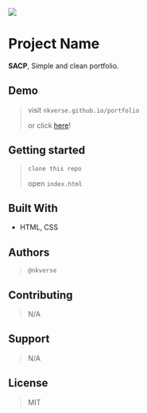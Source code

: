 ![](https://img.shields.io/badge/Microverse-blueviolet)

# Project Name

**SACP**, Simple and clean portfolio.


## Demo

> visit `nkverse.github.io/portfolio`
>
> or click [here](https://nkverse.github.io/portfolio)!
>


## Getting started

> `clone this repo`
>
> open `index.html`
>


## Built With

- HTML, CSS


## Authors

> `@nkverse`
>


## Contributing

> N/A
>


## Support

> N/A
>


## License

> MIT
>
